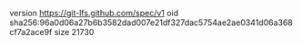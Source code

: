 version https://git-lfs.github.com/spec/v1
oid sha256:96a0d06a27b6b3582dad007e21df327dac5754ae2ae0341d06a368cf7a2ace9f
size 21730
